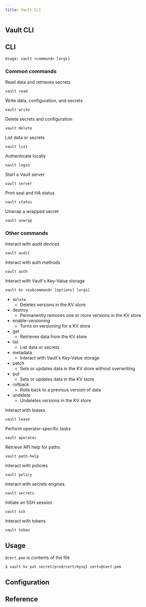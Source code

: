 ```yaml
---
title: Vault CLI
---
```


## Vault CLI


## CLI

```
Usage: vault <command> [args]
```

### Common commands
Read data and retrieves secrets

```
vault read
```

Write data, configuration, and secrets

```
vault write
```

Delete secrets and configuration

```
vault delete      
```

List data or secrets

```
vault list
```

Authenticate locally

```
vault login       
```

Start a Vault server

```
vault server      
```

Print seal and HA status

```
vault status
```

Unwrap a wrapped secret

```
vault unwrap      
```

### Other commands

Interact with audit devices             

```
vault audit          
```

Interact with auth methods              

```
vault auth           
```

Interact with Vault's Key-Value storage 

```
vault kv <subcommand> [options] [args]
```

* `delete`
    * Deletes versions in the KV store
* destroy
    * Permanently removes one or more versions in the KV store
* enable-versioning
    * Turns on versioning for a KV store
* get
    * Retrieves data from the KV store
* list
    * List data or secrets
* metadata
    * Interact with Vault's Key-Value storage
* patch
    * Sets or updates data in the KV store without overwriting
* put
    * Sets or updates data in the KV store
* rollback
    * Rolls back to a previous version of data
* undelete
    * Undeletes versions in the KV store

Interact with leases                    

```
vault lease          
```

Perform operator-specific tasks         

```
vault operator       
```

Retrieve API help for paths             

```
vault path-help      
```

Interact with policies

```
vault policy         
```

Interact with secrets engines           

```
vault secrets        
```

Initiate an SSH session                 

```
vault ssh            
```

Interact with tokens                    

```
vault token          
```

## Usage

`@cert.pem` is contents of the file

```
$ vault kv put secret/prod/cert/mysql cert=@cert.pem
```

## Configuration

## Reference
